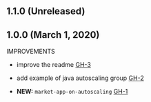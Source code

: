 ## 1.1.0 (Unreleased)
## 1.0.0 (March 1, 2020)

IMPROVEMENTS

- improve the readme [GH-3]( https://github.com/terraform-alicloud-modules/terraform-alicloud-market-app-on-autoscaling/pull/3)

- add example of java autoscaling group [GH-2]( https://github.com/terraform-alicloud-modules/terraform-alicloud-market-app-on-autoscaling/pull/2)

- **NEW:**  `market-app-on-autoscaling` [GH-1]( https://github.com/terraform-alicloud-modules/terraform-alicloud-market-app-on-autoscaling/pull/1)
